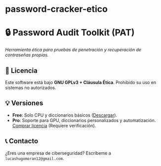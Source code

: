 # password-cracker-etico
# 🔒 Password Audit Toolkit (PAT)  
*Herramienta ética para pruebas de penetración y recuperación de contraseñas propias.*  

## 📜 Licencia  
Este software está bajo **GNU GPLv3 + Cláusula Ética**. Prohibido su uso en sistemas no autorizados.  

## 💡 Versiones  
- **Free**: Solo CPU y diccionarios básicos ([Descargar]((https://github.com/lucas-hm/password-cracker-etico))).  
- **Pro**: Soporte para GPU, diccionarios personalizados y automatización.  
  [Comprar licencia]((https://hugomoran.gumroad.com/l/nalaj)) (Requiere verificación).  

## 📞 Contacto  
¿Eres una empresa de ciberseguridad? Escríbeme a `lucashugomoran12@gmail.com`.  
